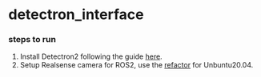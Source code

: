 # detectron_interface

### steps to run

1. Install Detectron2 following the guide [here](https://github.com/facebookresearch/detectron2/blob/master/INSTALL.md).
2. Setup Realsense camera for ROS2, use the [refactor](https://github.com/intel/ros2_intel_realsense/tree/refactor) for Unbuntu20.04. 

